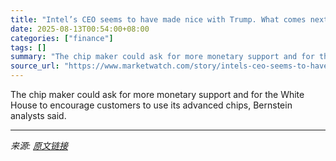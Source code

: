```yaml
---
title: "Intel’s CEO seems to have made nice with Trump. What comes next?"
date: 2025-08-13T00:54:00+08:00
categories: ["finance"]
tags: []
summary: "The chip maker could ask for more monetary support and for the White House to encourage customers to use its advanced chips, Bernstein analysts said."
source_url: "https://www.marketwatch.com/story/intels-ceo-seems-to-have-made-nice-with-trump-what-comes-next-1c9a69d0?mod=mw_rss_topstories"
---
```


The chip maker could ask for more monetary support and for the White House to encourage customers to use its advanced chips, Bernstein analysts said.

---

*来源: [原文链接](https://www.marketwatch.com/story/intels-ceo-seems-to-have-made-nice-with-trump-what-comes-next-1c9a69d0?mod=mw_rss_topstories)*
